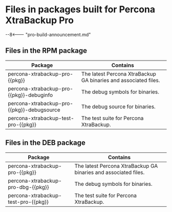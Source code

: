 # Files in packages built for Percona XtraBackup Pro

--8<--- "pro-build-announcement.md"

## Files in the RPM package

| Package                                     | Contains                                                         |
|---------------------------------------------|------------------------------------------------------------------|
|percona-xtrabackup-pro-{{pkg}}               | The latest Percona XtraBackup GA binaries and associated files.  |
|percona-xtrabackup-pro-{{pkg}}-debuginfo     | The debug symbols for binaries.                                  |
|percona-xtrabackup-pro-{{pkg}}-debugsource   | The debug source for binaries.                                   |
|percona-xtrabackup-test-pro-{{pkg}}          | The test suite for Percona XtraBackup.                           |

## Files in the DEB package

| Package                                     | Contains                                                         |
|---------------------------------------------|------------------------------------------------------------------|
|percona-xtrabackup-pro-{{pkg}}               | The latest Percona XtraBackup GA binaries and associated files.  |
|percona-xtrabackup-pro-dbg-{{pkg}}           | The debug symbols for binaries.                                  |
|percona-xtrabackup-test-pro-{{pkg}}          | The test suite for Percona XtraBackup.                           |


